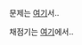 문제는 [여기](https://s3.ap-northeast-2.amazonaws.com/oj.uz/old/IOI15_sorting/description.pdf)서..

채점기는 [여기](https://s3.ap-northeast-2.amazonaws.com/oj.uz/old/IOI15_sorting/graders.zip)에서..